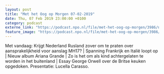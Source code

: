 ```yaml
---
layout: post
title: "Met het Oog op Morgen 07-02-2019"
date: Thu, 07 Feb 2019 23:00:00 +0100
category: podcast
externe_link: "https://podcast.npo.nl/file/met-het-oog-op-morgen/3986/nporadio1_met-het-oog-op-morgen_20190207_met-het-oog-op-morgen-07-02-2019_ZTGHWE.mp3"
feature_image: "https://podcast.npo.nl/file/met-het-oog-op-morgen/3986/nporadio1_met-het-oog-op-morgen_20190207_met-het-oog-op-morgen-07-02-2019_ZTGHWE.mp3"
---
```


Met vandaag: Krijgt Nederland Rusland zover om te praten over aansprakelijkheid voor aanslag MH17? | Spanning Frankrijk en Italië loopt op | Nieuw album Ariana Grande | Zo is het om als kind achtergelaten te worden in het buitenland | Essay George Orwell over de Britse keuken opgedoken. Presentatie: Lucella Carasso.
